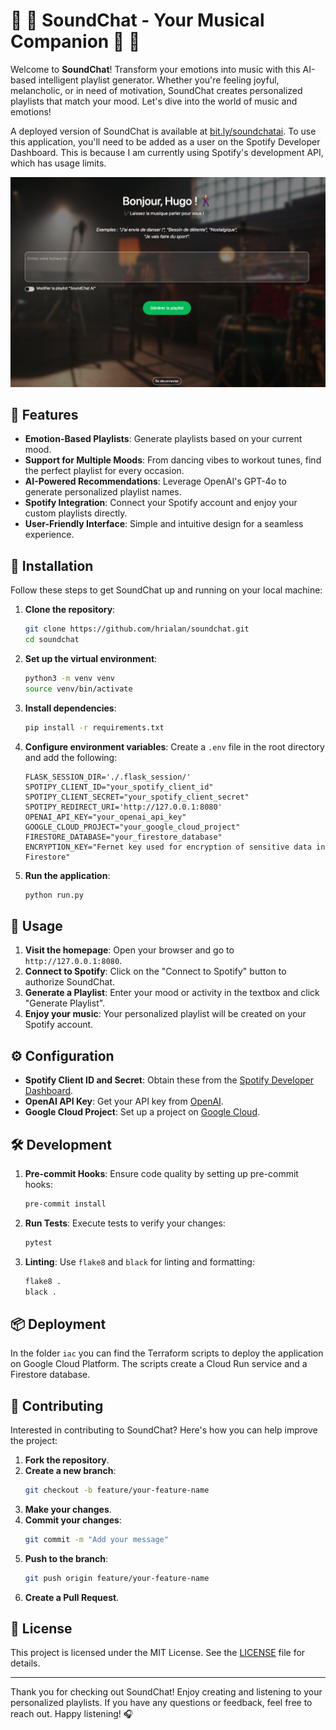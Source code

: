 # 🕺 🎵 SoundChat - Your Musical Companion 🎵 🕺

Welcome to **SoundChat**! Transform your emotions into music with this AI-based intelligent playlist generator. Whether you're feeling joyful, melancholic, or in need of motivation, SoundChat creates personalized playlists that match your mood. Let's dive into the world of music and emotions!

A deployed version of SoundChat is available at [bit.ly/soundchatai](https://bit.ly/soundchatai).
To use this application, you'll need to be added as a user on the Spotify Developer Dashboard. This is because I am currently using Spotify's development API, which has usage limits.

![SoundChat](app/static/images/app-homepage.png)

## 🌟 Features

- **Emotion-Based Playlists**: Generate playlists based on your current mood.
- **Support for Multiple Moods**: From dancing vibes to workout tunes, find the perfect playlist for every occasion.
- **AI-Powered Recommendations**: Leverage OpenAI's GPT-4o to generate personalized playlist names.
- **Spotify Integration**: Connect your Spotify account and enjoy your custom playlists directly.
- **User-Friendly Interface**: Simple and intuitive design for a seamless experience.

## 🚀 Installation

Follow these steps to get SoundChat up and running on your local machine:

1. **Clone the repository**:
    ```sh
    git clone https://github.com/hrialan/soundchat.git
    cd soundchat
    ```

2. **Set up the virtual environment**:
    ```sh
    python3 -m venv venv
    source venv/bin/activate
    ```

3. **Install dependencies**:
    ```sh
    pip install -r requirements.txt
    ```

4. **Configure environment variables**:
    Create a `.env` file in the root directory and add the following:
    ```env
    FLASK_SESSION_DIR='./.flask_session/'
    SPOTIPY_CLIENT_ID="your_spotify_client_id"
    SPOTIPY_CLIENT_SECRET="your_spotify_client_secret"
    SPOTIPY_REDIRECT_URI='http://127.0.0.1:8080'
    OPENAI_API_KEY="your_openai_api_key"
    GOOGLE_CLOUD_PROJECT="your_google_cloud_project"
    FIRESTORE_DATABASE="your_firestore_database"
    ENCRYPTION_KEY="Fernet key used for encryption of sensitive data in Firestore"
    ```

5. **Run the application**:
    ```sh
    python run.py
    ```

## 🎉 Usage

1. **Visit the homepage**: Open your browser and go to `http://127.0.0.1:8080`.
2. **Connect to Spotify**: Click on the "Connect to Spotify" button to authorize SoundChat.
3. **Generate a Playlist**: Enter your mood or activity in the textbox and click "Generate Playlist".
4. **Enjoy your music**: Your personalized playlist will be created on your Spotify account.

## ⚙️ Configuration

- **Spotify Client ID and Secret**: Obtain these from the [Spotify Developer Dashboard](https://developer.spotify.com/dashboard/applications).
- **OpenAI API Key**: Get your API key from [OpenAI](https://beta.openai.com/signup/).
- **Google Cloud Project**: Set up a project on [Google Cloud](https://console.cloud.google.com/).

## 🛠 Development

1. **Pre-commit Hooks**: Ensure code quality by setting up pre-commit hooks:
    ```sh
    pre-commit install
    ```

2. **Run Tests**: Execute tests to verify your changes:
    ```sh
    pytest
    ```

3. **Linting**: Use `flake8` and `black` for linting and formatting:
    ```sh
    flake8 .
    black .
    ```

## 📦 Deployment

In the folder `iac` you can find the Terraform scripts to deploy the application on Google Cloud Platform. The scripts create a Cloud Run service and a Firestore database.

## 🤝 Contributing

Interested in contributing to SoundChat? Here's how you can help improve the project:

1. **Fork the repository**.
2. **Create a new branch**:
    ```sh
    git checkout -b feature/your-feature-name
    ```
3. **Make your changes**.
4. **Commit your changes**:
    ```sh
    git commit -m "Add your message"
    ```
5. **Push to the branch**:
    ```sh
    git push origin feature/your-feature-name
    ```
6. **Create a Pull Request**.

## 📜 License

This project is licensed under the MIT License. See the [LICENSE](LICENSE) file for details.

---

Thank you for checking out SoundChat! Enjoy creating and listening to your personalized playlists. If you have any questions or feedback, feel free to reach out. Happy listening! 🎧
